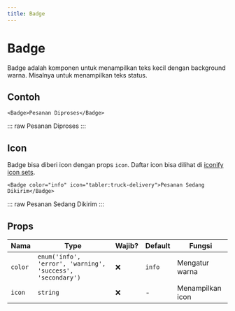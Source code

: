 ```yaml
---
title: Badge
---
```


<script setup>
import Spinner from '../../src/components/spinner/Spinner.vue'
import Badge from '../../src/components/badge/Badge.vue'
</script>

# Badge

Badge adalah komponen untuk menampilkan teks kecil dengan background warna. Misalnya untuk menampilkan teks status.

## Contoh

```vue
<Badge>Pesanan Diproses</Badge>
```

::: raw
<Badge>Pesanan Diproses</Badge>
:::

## Icon

Badge bisa diberi icon dengan props `icon`. Daftar icon bisa dilihat di [iconify icon sets](https://icon-sets.iconify.design/).

```vue
<Badge color="info" icon="tabler:truck-delivery">Pesanan Sedang Dikirim</Badge>
```

::: raw
<Badge color="info" icon="tabler:truck-delivery">Pesanan Sedang Dikirim</Badge>
:::

## Props

| Nama    | Type                                                       | Wajib? | Default | Fungsi           |
| ------- | ---------------------------------------------------------- | ------ | ------- | ---------------- |
| `color` | `enum('info', 'error', 'warning', 'success', 'secondary')` | :x:    | `info`  | Mengatur warna   |
| `icon`  | `string`                                                   | :x:    | -       | Menampilkan icon |
